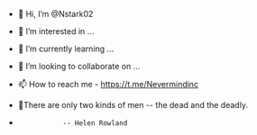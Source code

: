 - 👋 Hi, I’m @Nstark02
- 👀 I’m interested in ...
- 🌱 I’m currently learning ...
- 💞️ I’m looking to collaborate on ...
- 📫 How to reach me - https://t.me/Nevermindinc

-  🙂There are only two kinds of men -- the dead and the deadly.
-                -- Helen Rowland 
<!---
Nstark02/Nstark02 is a ✨ special ✨ repository because its `README.md` (this file) appears on your GitHub profile.
You can click the Preview link to take a look at your changes.
--->
